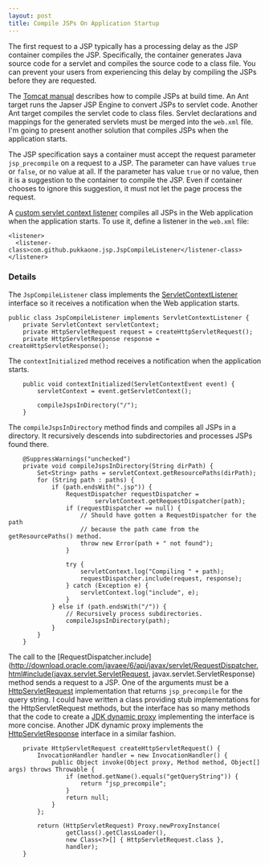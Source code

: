 ```yaml
---
layout: post
title: Compile JSPs On Application Startup
---
```


The first request to a JSP typically has a processing delay as the JSP
container compiles the JSP.  Specifically, the container generates Java source
code for a servlet and compiles the source code to a class file.  You can
prevent your users from experiencing this delay by compiling the JSPs before
they are requested.

The [Tomcat manual](http://tomcat.apache.org/tomcat-6.0-doc/jasper-howto.html#Web_Application_Compilation)
describes how to compile JSPs at build time.  An Ant target runs the Japser JSP
Engine to convert JSPs to servlet code.  Another Ant target compiles the
servlet code to class files.  Servlet declarations and mappings for the
generated servlets must be merged into the `web.xml` file.  I'm going to
present another solution that compiles JSPs when the application starts.

The JSP specification says a container must accept the request parameter
`jsp_precompile` on a request to a JSP.  The parameter can have values `true`
or `false`, or no value at all.  If the parameter has value `true` or no value,
then it is a suggestion to the container to compile the JSP.  Even if container
chooses to ignore this suggestion, it must not let the page process the
request.

A
[custom servlet context listener](http://github.com/pukkaone/webappenhance/blob/master/src/com/github/pukkaone/jsp/JspCompileListener.java)
compiles all JSPs in the Web application when the application starts.  To use
it, define a listener in the `web.xml` file:

    <listener>
      <listener-class>com.github.pukkaone.jsp.JspCompileListener</listener-class>
    </listener> 


### Details

The `JspCompileListener` class implements the
[ServletContextListener](http://download.oracle.com/javaee/6/api/javax/servlet/ServletContextListener.html)
interface so it receives a notification when the Web application starts.

    public class JspCompileListener implements ServletContextListener {
        private ServletContext servletContext;
        private HttpServletRequest request = createHttpServletRequest();
        private HttpServletResponse response = createHttpServletResponse();

The `contextInitialized` method receives a notification when the application
starts.

        public void contextInitialized(ServletContextEvent event) {
            servletContext = event.getServletContext();
            
            compileJspsInDirectory("/");
        }

The `compileJspsInDirectory` method finds and compiles all JSPs in a directory.
It recursively descends into subdirectories and processes JSPs found there.

        @SuppressWarnings("unchecked")
        private void compileJspsInDirectory(String dirPath) {
            Set<String> paths = servletContext.getResourcePaths(dirPath);
            for (String path : paths) {
                if (path.endsWith(".jsp")) {
                    RequestDispatcher requestDispatcher =
                            servletContext.getRequestDispatcher(path);
                    if (requestDispatcher == null) {
                        // Should have gotten a RequestDispatcher for the path
                        // because the path came from the getResourcePaths() method.
                        throw new Error(path + " not found");
                    }

                    try {
                        servletContext.log("Compiling " + path);
                        requestDispatcher.include(request, response);
                    } catch (Exception e) {
                        servletContext.log("include", e);
                    }
                } else if (path.endsWith("/")) {
                    // Recursively process subdirectories.
                    compileJspsInDirectory(path);
                }
            }
        }

The call to the
[RequestDispatcher.include](http://download.oracle.com/javaee/6/api/javax/servlet/RequestDispatcher.html#include(javax.servlet.ServletRequest, javax.servlet.ServletResponse)
method sends a request to a JSP.  One of the arguments must be a
[HttpServletRequest](http://download.oracle.com/javaee/6/api/javax/servlet/http/HttpServletRequest.html)
implementation that returns `jsp_precompile` for the query string.  I could
have written a class providing stub implementations for the HttpServletRequest
methods, but the interface has so many methods that the code to create a
[JDK dynamic proxy](http://download.oracle.com/javase/6/docs/api/java/lang/reflect/Proxy.html)
implementing the interface is more concise.  Another JDK dynamic proxy
implements the
[HttpServletResponse](http://download.oracle.com/javaee/6/api/javax/servlet/http/HttpServletResponse.html)
interface in a similar fashion.

        private HttpServletRequest createHttpServletRequest() {
            InvocationHandler handler = new InvocationHandler() {
                public Object invoke(Object proxy, Method method, Object[] args) throws Throwable {
                    if (method.getName().equals("getQueryString")) {
                        return "jsp_precompile";
                    }
                    return null;
                }
            };
            
            return (HttpServletRequest) Proxy.newProxyInstance(
                    getClass().getClassLoader(),
                    new Class<?>[] { HttpServletRequest.class },
                    handler);
        }
